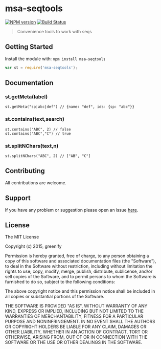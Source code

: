 # msa-seqtools

[![NPM version](http://img.shields.io/npm/v/msa-seqtools.svg)](https://www.npmjs.org/package/msa-seqtools) 
[![Build Status](https://secure.travis-ci.org/greenify/msa-seqtools.png?branch=master)](http://travis-ci.org/greenify/msa-seqtools) 

> Convenience tools to work with seqs

## Getting Started
Install the module with: `npm install msa-seqtools`

```javascript
var st = require('msa-seqtools');
```

## Documentation

### st.getMeta(label)

``
st.getMeta("sp|abc|def") // {name: "def", ids: {sp: "abc"}}
``

### st.contains(text,search)

```
st.contains("ABC", 2) // false
st.contains("ABC","C") // true
```

### st.splitNChars(text,n)

```
st.splitNChars("ABC", 2) // ["AB", "C"]
```

## Contributing

All contributions are welcome.

## Support

If you have any problem or suggestion please open an issue [here](https://github.com/greenify/msa-seqtools/issues).

## License 

The MIT License

Copyright (c) 2015, greenify

Permission is hereby granted, free of charge, to any person
obtaining a copy of this software and associated documentation
files (the "Software"), to deal in the Software without
restriction, including without limitation the rights to use,
copy, modify, merge, publish, distribute, sublicense, and/or sell
copies of the Software, and to permit persons to whom the
Software is furnished to do so, subject to the following
conditions:

The above copyright notice and this permission notice shall be
included in all copies or substantial portions of the Software.

THE SOFTWARE IS PROVIDED "AS IS", WITHOUT WARRANTY OF ANY KIND,
EXPRESS OR IMPLIED, INCLUDING BUT NOT LIMITED TO THE WARRANTIES
OF MERCHANTABILITY, FITNESS FOR A PARTICULAR PURPOSE AND
NONINFRINGEMENT. IN NO EVENT SHALL THE AUTHORS OR COPYRIGHT
HOLDERS BE LIABLE FOR ANY CLAIM, DAMAGES OR OTHER LIABILITY,
WHETHER IN AN ACTION OF CONTRACT, TORT OR OTHERWISE, ARISING
FROM, OUT OF OR IN CONNECTION WITH THE SOFTWARE OR THE USE OR
OTHER DEALINGS IN THE SOFTWARE.
